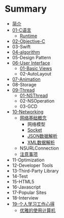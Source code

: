 # Summary

* [简介](README.md)
* [01-C语言](chapter1.md)
    * [Runtime](runtime.md)
* [02-Objective-C](02-objective-c.md)
* 03-Swift
* [04-algorithm](10-algorithm.md)
* 05-Design Pattern
* [06-User Interface](03-user-interface.md)
    * [01-Basic Views](sa.md)
    * 02-AutoLayout
* [07-Animation](05-animation.md)
* 08-Storage
* [09-Thread](09-thread.md)
    * [01-NSThread](nsthread.md)
    * 02-NSOperation
    * 03-GCD
* [10-Networking](10-networking.md)
    * [网络基础概念](网络基础概念.md)
        * 网络模型
        * [Socket](socket.md)
        * [JSON数据解析](json数据解析.md)
        * [XML数据解析](xml数据解析.md)
    * NSURLConnection
    * [注意事项](注意事项.md)
* 11-Optimization
* 12-Developer Tools
* 13-Third-Party Library
* 14-Test
* 15-HTML5
* 16-Javascript
* 17-Popular Sites
* 18-Interview
* [19-个人学习工作心得](19-个人学习工作心得.md)
    * [优雅的使用计算机](优雅的使用计算机.md)

